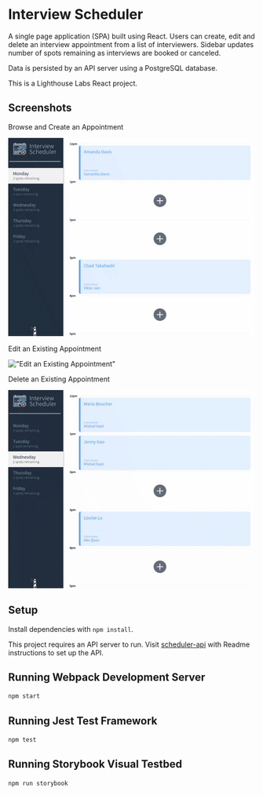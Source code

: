 # Interview Scheduler
A single page application (SPA) built using React. Users can create, edit and delete an interview appointment from a list of interviewers. Sidebar updates number of spots remaining as interviews are booked or canceled.

Data is persisted by an API server using a PostgreSQL database.

This is a Lighthouse Labs React project.

## Screenshots

Browse and Create an Appointment

!["Browse and Create Appointment"](https://github.com/jyxgao/scheduler/blob/master/docs/browse-to-create.gif?raw=true)

Edit an Existing Appointment

!["Edit an Existing Appointment"](https://github.com/jyxgao/scheduler/blob/master/docs/edit.gif?raw=true)

Delete an Existing Appointment

!["Delete an Existing Appointment"](https://github.com/jyxgao/scheduler/blob/master/docs/delete.gif?raw=true)


## Setup

Install dependencies with `npm install`.

This project requires an API server to run. Visit [scheduler-api](https://github.com/lighthouse-labs/scheduler-api) with Readme instructions to set up the API.


## Running Webpack Development Server

```sh
npm start
```

## Running Jest Test Framework

```sh
npm test
```

## Running Storybook Visual Testbed

```sh
npm run storybook
```
